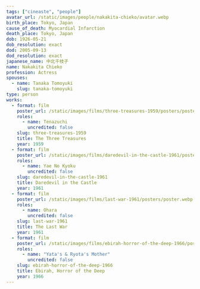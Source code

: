 ```yaml
---
tags: ["cineaste", "people"]
avatar_url: /static/images/people/nakakita-chieko/avatar.webp
birth_place: Tokyo, Japan
cause_of_death: Myocardial Infarction
death_place: Tokyo, Japan
dob: 1926-05-21
dob_resolution: exact
dod: 2005-09-13
dod_resolution: exact
japanese_name: 中北千枝子
name: Nakakita Chieko
profession: Actress
spouses:
  - name: Tanaka Tomoyuki
    slug: tanaka-tomoyuki
type: person
works:
  - format: film
    poster_url: /static/images/films/three-treasures-1959/posters/poster.webp
    roles:
      - name: Tenazuchi
        uncredited: false
    slug: three-treasures-1959
    title: The Three Treasures
    year: 1959
  - format: film
    poster_url: /static/images/films/daredevil-in-the-castle-1961/posters/poster.webp
    roles:
      - name: Yae No Kyoku
        uncredited: false
    slug: daredevil-in-the-castle-1961
    title: Daredevil in the Castle
    year: 1961
  - format: film
    poster_url: /static/images/films/last-war-1961/posters/poster.webp
    roles:
      - name: Ohara
        uncredited: false
    slug: last-war-1961
    title: The Last War
    year: 1961
  - format: film
    poster_url: /static/images/films/ebirah-horror-of-the-deep-1966/posters/poster.webp
    roles:
      - name: "Yata's & Ryota's Mother"
        uncredited: false
    slug: ebirah-horror-of-the-deep-1966
    title: Ebirah, Horror of the Deep
    year: 1966
---
```

